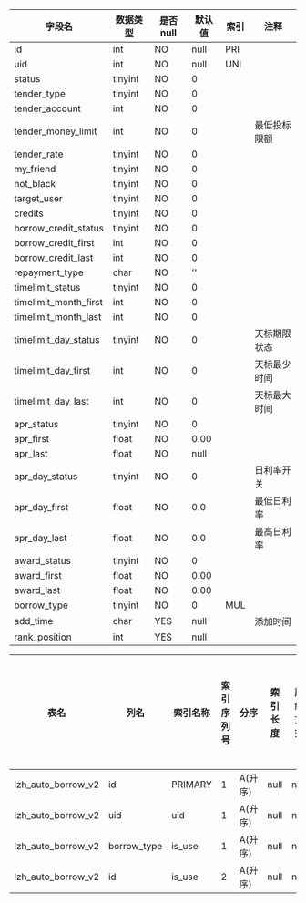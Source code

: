 |字段名|数据类型|是否null|默认值|索引|注释|
|------|--------|--------|------|----|----|
|id|int|NO|null|PRI||
|uid|int|NO|null|UNI||
|status|tinyint|NO|0|||
|tender_type|tinyint|NO|0|||
|tender_account|int|NO|0|||
|tender_money_limit|int|NO|0||最低投标限额|
|tender_rate|tinyint|NO|0|||
|my_friend|tinyint|NO|0|||
|not_black|tinyint|NO|0|||
|target_user|tinyint|NO|0|||
|credits|tinyint|NO|0|||
|borrow_credit_status|tinyint|NO|0|||
|borrow_credit_first|int|NO|0|||
|borrow_credit_last|int|NO|0|||
|repayment_type|char|NO|''|||
|timelimit_status|tinyint|NO|0|||
|timelimit_month_first|int|NO|0|||
|timelimit_month_last|int|NO|0|||
|timelimit_day_status|tinyint|NO|0||天标期限状态|
|timelimit_day_first|int|NO|0||天标最少时间|
|timelimit_day_last|int|NO|0||天标最大时间|
|apr_status|tinyint|NO|0|||
|apr_first|float|NO|0.00|||
|apr_last|float|NO|null|||
|apr_day_status|tinyint|NO|0||日利率开关|
|apr_day_first|float|NO|0.0||最低日利率|
|apr_day_last|float|NO|0.0||最高日利率|
|award_status|tinyint|NO|0|||
|award_first|float|NO|0.00|||
|award_last|float|NO|0.00|||
|borrow_type|tinyint|NO|0|MUL||
|add_time|char|YES|null||添加时间|
|rank_position|int|YES|null|||



|表名|列名|索引名称|索引序列号|分序|索引长度|压缩方式|是否null|是否重复|唯一值数目估计值|索引方法|列中描述索引信息|索引注释|
|----|----|--------|----------|----|--------|--------|--------|--------|----------------|--------|----------------|--------|
|lzh_auto_borrow_v2|id|PRIMARY|1|A(升序)|null|null||NO|4|BTREE|||
|lzh_auto_borrow_v2|uid|uid|1|A(升序)|null|null||NO|4|BTREE|||
|lzh_auto_borrow_v2|borrow_type|is_use|1|A(升序)|null|null||YES||BTREE|||
|lzh_auto_borrow_v2|id|is_use|2|A(升序)|null|null||YES||BTREE|||
